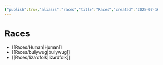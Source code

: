 ```yaml
---
{"publish":true,"aliases":"races","title":"Races","created":"2025-07-16","modified":"2025-07-21T20:10:55.686+02:00","published":"2025-07-16","cssclasses":""}
---
```


# Races
- [[Races/Human\|Human]]
- [[Races/bullywug\|bullywug]]
- [[Races/lizardfolk\|lizardfolk]]

